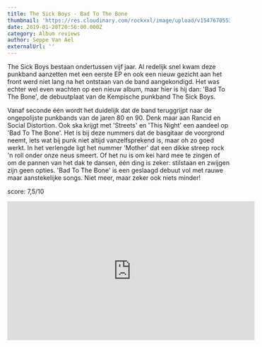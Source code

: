 ```yaml
---
title: The Sick Boys - Bad To The Bone
thumbnail: 'https://res.cloudinary.com/rockxxl/image/upload/v1547670553/ALBUM_COVER.jpg'
date: 2019-01-28T20:56:00.000Z
category: Album reviews
author: Seppe Van Ael
externalUrl: ''
---
```

The Sick Boys bestaan ondertussen vijf jaar. Al redelijk snel kwam deze punkband aanzetten met een eerste EP en ook een nieuw gezicht aan het front werd niet lang na het ontstaan van de band aangekondigd. Het was echter wel even wachten op een nieuw album, maar hier is hij dan: 'Bad To The Bone', de debuutplaat van de Kempische punkband The Sick Boys. 

Vanaf seconde één wordt het duidelijk dat de band teruggrijpt naar de ongepolijste punkbands van de jaren 80 en 90. Denk maar aan Rancid en Social Distortion. Ook ska krijgt met 'Streets' en 'This Night' een aandeel op 'Bad To The Bone'. Het is bij deze nummers dat de basgitaar de voorgrond neemt, iets wat bij punk niet altijd vanzelfsprekend is, maar oh zo goed werkt. In het verlengde ligt het nummer 'Mother' dat een dikke streep rock 'n roll onder onze neus smeert. Of het nu is om kei hard mee te zingen of om de pannen van het dak te dansen, één ding is zeker: stilstaan en zwijgen zijn geen opties. 'Bad To The Bone' is een geslaagd debuut vol met rauwe maar aanstekelijke songs. Niet meer, maar zeker ook niets minder!

score: 7,5/10

<iframe width="560" height="315" src="https://www.youtube.com/embed/mPQCpVAoUCY" frameborder="0" allow="accelerometer; autoplay; encrypted-media; gyroscope; picture-in-picture" allowfullscreen></iframe>
